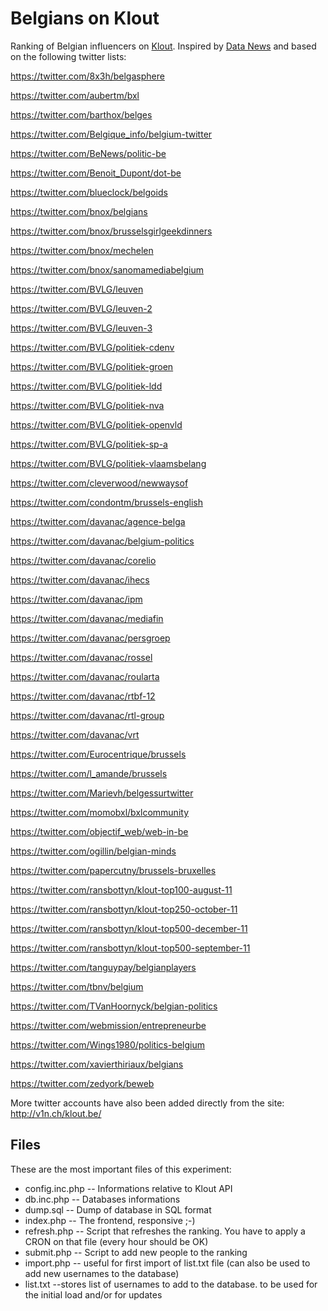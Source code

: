 Belgians on Klout
=================

Ranking of Belgian influencers on [Klout](http://www.klout.com). Inspired by [Data News](http://datanews.rnews.be/fr/ict/actualite/blog/qui-devez-vous-suivre-dans-la-twittosphere-belge/article-1195010830793.htm) and based on the following twitter lists:

https://twitter.com/8x3h/belgasphere

https://twitter.com/aubertm/bxl

https://twitter.com/barthox/belges

https://twitter.com/Belgique_info/belgium-twitter

https://twitter.com/BeNews/politic-be

https://twitter.com/Benoit_Dupont/dot-be

https://twitter.com/blueclock/belgoids

https://twitter.com/bnox/belgians

https://twitter.com/bnox/brusselsgirlgeekdinners

https://twitter.com/bnox/mechelen

https://twitter.com/bnox/sanomamediabelgium

https://twitter.com/BVLG/leuven

https://twitter.com/BVLG/leuven-2

https://twitter.com/BVLG/leuven-3

https://twitter.com/BVLG/politiek-cdenv

https://twitter.com/BVLG/politiek-groen

https://twitter.com/BVLG/politiek-ldd

https://twitter.com/BVLG/politiek-nva

https://twitter.com/BVLG/politiek-openvld

https://twitter.com/BVLG/politiek-sp-a

https://twitter.com/BVLG/politiek-vlaamsbelang

https://twitter.com/cleverwood/newwaysof

https://twitter.com/condontm/brussels-english

https://twitter.com/davanac/agence-belga

https://twitter.com/davanac/belgium-politics

https://twitter.com/davanac/corelio

https://twitter.com/davanac/ihecs

https://twitter.com/davanac/ipm

https://twitter.com/davanac/mediafin

https://twitter.com/davanac/persgroep

https://twitter.com/davanac/rossel

https://twitter.com/davanac/roularta

https://twitter.com/davanac/rtbf-12

https://twitter.com/davanac/rtl-group

https://twitter.com/davanac/vrt

https://twitter.com/Eurocentrique/brussels

https://twitter.com/l_amande/brussels

https://twitter.com/Marievh/belgessurtwitter

https://twitter.com/momobxl/bxlcommunity

https://twitter.com/objectif_web/web-in-be

https://twitter.com/ogillin/belgian-minds

https://twitter.com/papercutny/brussels-bruxelles

https://twitter.com/ransbottyn/klout-top100-august-11

https://twitter.com/ransbottyn/klout-top250-october-11

https://twitter.com/ransbottyn/klout-top500-december-11

https://twitter.com/ransbottyn/klout-top500-september-11

https://twitter.com/tanguypay/belgianplayers

https://twitter.com/tbnv/belgium

https://twitter.com/TVanHoornyck/belgian-politics

https://twitter.com/webmission/entrepreneurbe

https://twitter.com/Wings1980/politics-belgium

https://twitter.com/xavierthiriaux/belgians

https://twitter.com/zedyork/beweb

More twitter accounts have also been added directly from the site: http://v1n.ch/klout.be/

Files
-----

These are the most important files of this experiment:

* config.inc.php -- Informations relative to Klout API
* db.inc.php -- Databases informations
* dump.sql -- Dump of database in SQL format
* index.php -- The frontend, responsive ;-)
* refresh.php -- Script that refreshes the ranking. You have to apply a CRON on that file (every hour should be OK)
* submit.php -- Script to add new people to the ranking
* import.php -- useful for first import of list.txt file (can also be used to add new usernames to the database)
* list.txt --stores list of usernames to add to the database. to be used for the initial load and/or for updates